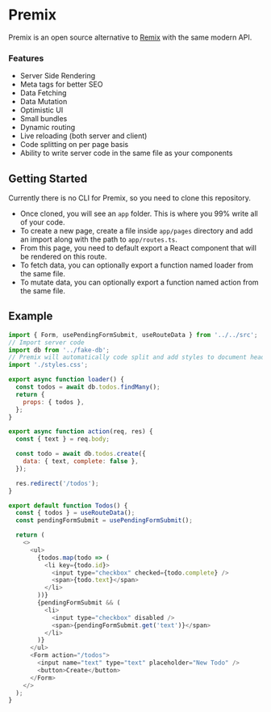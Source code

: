 # Premix

Premix is an open source alternative to [Remix](https://remix.run/) with the same modern API.

### Features

- Server Side Rendering
- Meta tags for better SEO
- Data Fetching
- Data Mutation
- Optimistic UI
- Small bundles
- Dynamic routing
- Live reloading (both server and client)
- Code splitting on per page basis
- Ability to write server code in the same file as your components

## Getting Started

Currently there is no CLI for Premix, so you need to clone this repository.

- Once cloned, you will see an `app` folder. This is where you 99% write all of your code.
- To create a new page, create a file inside `app/pages` directory and add an import along with the path to `app/routes.ts`.
- From this page, you need to default export a React component that will be rendered on this route.
- To fetch data, you can optionally export a function named loader from the same file.
- To mutate data, you can optionally export a function named action from the same file.

## Example

```js
import { Form, usePendingFormSubmit, useRouteData } from '../../src';
// Import server code
import db from '../fake-db';
// Premix will automatically code split and add styles to document head
import './styles.css';

export async function loader() {
  const todos = await db.todos.findMany();
  return {
    props: { todos },
  };
}

export async function action(req, res) {
  const { text } = req.body;

  const todo = await db.todos.create({
    data: { text, complete: false },
  });

  res.redirect('/todos');
}

export default function Todos() {
  const { todos } = useRouteData();
  const pendingFormSubmit = usePendingFormSubmit();

  return (
    <>
      <ul>
        {todos.map(todo => (
          <li key={todo.id}>
            <input type="checkbox" checked={todo.complete} />
            <span>{todo.text}</span>
          </li>
        ))}
        {pendingFormSubmit && (
          <li>
            <input type="checkbox" disabled />
            <span>{pendingFormSubmit.get('text')}</span>
          </li>
        )}
      </ul>
      <Form action="/todos">
        <input name="text" type="text" placeholder="New Todo" />
        <button>Create</button>
      </Form>
    </>
  );
}
```
